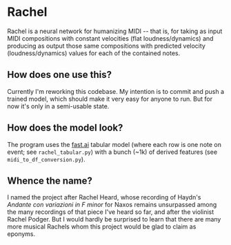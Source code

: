 # Rachel

Rachel is a neural network for humanizing MIDI -- that is, for taking as input MIDI compositions with constant velocities (flat loudness/dynamics) and producing as output those same compositions with predicted velocity (loudness/dynamics) values for each of the contained notes.

## How does one use this?

Currently I'm reworking this codebase. My intention is to commit and push a trained model, which should make it very easy for anyone to run. But for now it's only in a semi-usable state.

## How does the model look?

The program uses the [fast.ai](https://www.fast.ai/) tabular model (where each row is one note on event; see `rachel_tabular.py`) with a bunch (~1k) of derived features (see `midi_to_df_conversion.py`).

## Whence the name?

I named the project after Rachel Heard, whose recording of Haydn's _Andante con variazioni in F minor_ for Naxos remains unsurpassed among the many recordings of that piece I've heard so far, and after the violinist Rachel Podger. But I would hardly be surprised to learn that there are many more musical Rachels whom this project would be glad to claim as eponyms.

